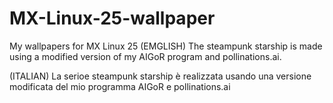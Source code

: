 # MX-Linux-25-wallpaper

My wallpapers for MX Linux 25
(EMGLISH)
The steampunk starship is made using a modified version of my AIGoR program and pollinations.ai.

(ITALIAN)
La serioe steampunk starship è realizzata usando una versione modificata del mio programma AIGoR e pollinations.ai
